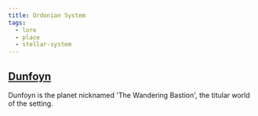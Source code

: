 ```yaml
---
title: Ordonian System
tags:
  - lore
  - place
  - stellar-system
---
```


## [Dunfoyn](dunfoyn.md)

Dunfoyn is the planet nicknamed 'The Wandering Bastion', the titular world of the setting.
